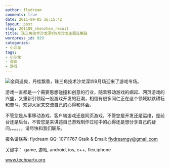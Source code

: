 ```yaml
---
author: flydream
comments: true
date: 2011-09-05 16:15:42
layout: post
slug: 201109_shenzhen_recuit
title: 珠三角技术沙龙深圳9月沙龙主题征集贴
wordpress_id: 929
categories:
- 小沙龙
tags:
- 小沙龙
- 深圳
- 游戏
---
```


![](http://pcdownload.asia/halo-3-video-game.jpg)金风送爽，丹桂飘香，珠三角技术沙龙深圳9月场迎来了游戏专场。

游戏一直都是一个需要思想碰撞和创意的行业，随着移动游戏的崛起、网页游戏的兴盛，又重新引领起一股游戏开发的狂潮，相信有很多同仁正在这个领域默默耕耘和奋斗，欢迎大家来交流自己的心得和体会。

不管您是从事移动游戏、客户端游戏还是网页游戏，不管您是开发还是运维，是前台还是后台，不管您是来讲述自己游戏制作过程中的心得还是想分享自己的疑问。。。。。，请尽快和我们联系。

报名请联系:
flydream
QQ: 10711767
Gtalk & Email: flydreamgy@gmail.com

关键字： game, 游戏, android, ios, c++, flex,iphone

www.techparty.org
